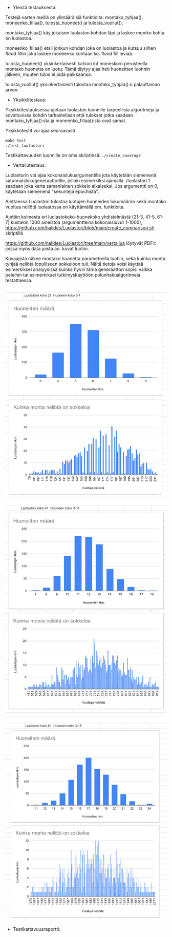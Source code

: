 * Yleistä testauksesta:

Testejä varten meillä on ylimääräisiä funktioita: montako_tyhjaa(), moneenko_fillaa(), tulosta_huoneet() ja tulosta_vuollut().

montako_tyhjaa() käy jokaisen luolaston kohdan läpi ja laskee moniko kohta on luolastoa. 

moneenko_fillaa() etsii jonkun kohdan joka on luolastoa ja kutsuu siihen flood fillin joka laskee moneenko kohtaan ko. flood fill leviää.

tulosta_huoneet() yksinkertaisesti katsoo int monesko:n perusteella montako huonetta on luotu. Tämä täytyy ajaa heti huoneitten luonnin jälkeen, muuten tulos ei pidä paikkaansa.

tulosta_vuollut() yksinkertaisesti tulostaa montako_tyhjaa():n palauttaman arvon.


* Yksikkötestaus:

Yksikkötestauksessa ajetaan luolaston luonnille tarpeellisia algoritmeja ja soveltuvissa kohdin tarkastellaan että tulokset jotka saadaan montako_tyhjaa():sta ja moneenko_fillaa():sta ovat samat.

Yksikkötestit voi ajaa seuraavasti
```
make test
./test_luolastori
```

Testikattavuuden luonnille on oma skriptinsä:
`./create_coverage`


* Vertailutestaus:

Luolastorin voi ajaa kokonaislukuargumentilla jota käytetään siemenenä satunnaislukugeneraattorille, jolloin esimerkiksi ajamalla ./luolastori 1 saadaan joka kerta samanlainen sokkelo aikaiseksi. Jos argumentti on 0, käytetään siemenenä "sekunteja epochista".

Ajettaessa Luolastori tulostaa luotujen huoneiden lukumäärän sekä montako vuoltua neliötä luolastossa on käyttämällä em. funktioita.

Ajettiin kolmesta eri luolastokoko-huonekoko yhdistelmästä (21-3, 41-5, 61-7) kustakin 1000 aineistoa (argumentteina kokonaisluvut 1-1000), https://github.com/halides/Luolastori/blob/main/create_comparison.sh skriptillä

https://github.com/halides/Luolastori/tree/main/vertailua löytyvät PDF:t joissa myös data joista ao. kuvat luotiin.

Kuvaajista näkee montako huonetta parametreilla luotiin, sekä kuinka monta tyhjää neliötä lopulliseen sokkeloon tuli. Näitä tietoja voisi käyttää esimerkiksei analyysissä kuinka hyvin tämä generaattori sopisi vaikka peleihin tai esimerkiksei tutkimyskäyttöön polunhakualgoritmeja testattaessa.

![21-3](https://github.com/halides/Luolastori/blob/main/doc/img/21-3.png?raw=true)

![41-5](https://github.com/halides/Luolastori/blob/main/doc/img/41-5.png?raw=true)

![61-7](https://github.com/halides/Luolastori/blob/main/doc/img/61-7.png?raw=true)


* Testikattavuusraportti:

